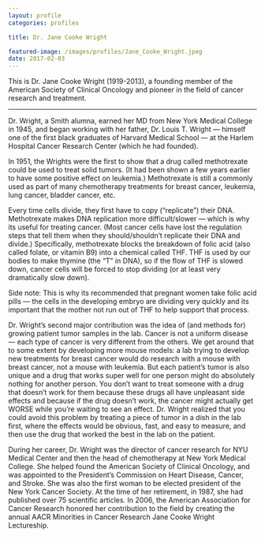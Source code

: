 ```yaml
---
layout: profile
categories: profiles

title: Dr. Jane Cooke Wright

featured-image: /images/profiles/Jane_Cooke_Wright.jpeg
date: 2017-02-03
---
```


This is Dr. Jane Cooke Wright (1919-2013), a founding member of the American Society of Clinical Oncology and pioneer in the field of cancer research and treatment.

<hr>

Dr. Wright, a Smith alumna, earned her MD from New York Medical College in 1945, and began working with her father, Dr. Louis T. Wright — himself one of the first black graduates of Harvard Medical School — at the Harlem Hospital Cancer Research Center (which he had founded).

In 1951, the Wrights were the first to show that a drug called methotrexate could be used to treat solid tumors. (It had been shown a few years earlier to have some positive effect on leukemia.) Methotrexate is still a commonly used as part of many chemotherapy treatments for breast cancer, leukemia, lung cancer, bladder cancer, etc.

Every time cells divide, they first have to copy (“replicate”) their DNA. Methotrexate makes DNA replication more difficult/slower — which is why its useful for treating cancer. (Most cancer cells have lost the regulation steps that tell them when they should/shouldn’t replicate their DNA and divide.) Specifically, methotrexate blocks the breakdown of folic acid (also called folate, or vitamin B9) into a chemical called THF. THF is used by our bodies to make thymine (the “T” in DNA), so if the flow of THF is slowed down, cancer cells will be forced to stop dividing (or at least very dramatically slow down).

Side note: This is why its recommended that pregnant women take folic acid pills — the cells in the developing embryo are dividing very quickly and its important that the mother not run out of THF to help support that process.

Dr. Wright’s second major contribution was the idea of (and methods for) growing patient tumor samples in the lab. Cancer is not a uniform disease — each type of cancer is very different from the others. We get around that to some extent by developing more mouse models: a lab trying to develop new treatments for breast cancer would do research with a mouse with breast cancer, not a mouse with leukemia. But each patient’s tumor is also unique and a drug that works super well for one person might do absolutely nothing for another person. You don’t want to treat someone with a drug that doesn’t work for them because these drugs all have unpleasant side effects and because if the drug doesn’t work, the cancer might actually get WORSE while you’re waiting to see an effect. Dr. Wright realized that you could avoid this problem by treating a piece of tumor in a dish in the lab first, where the effects would be obvious, fast, and easy to measure, and then use the drug that worked the best in the lab on the patient.

During her career, Dr. Wright was the director of cancer research for NYU Medical Center and then the head of chemotherapy at New York Medical College. She helped found the American Society of Clinical Oncology, and was appointed to the President’s Commission on Heart Disease, Cancer, and Stroke. She was also the first woman to be elected president of the New York Cancer Society. At the time of her retirement, in 1987, she had published over 75 scientific articles. In 2006, the American Association for Cancer Research honored her contribution to the field by creating the annual AACR Minorities in Cancer Research Jane Cooke Wright Lectureship.
